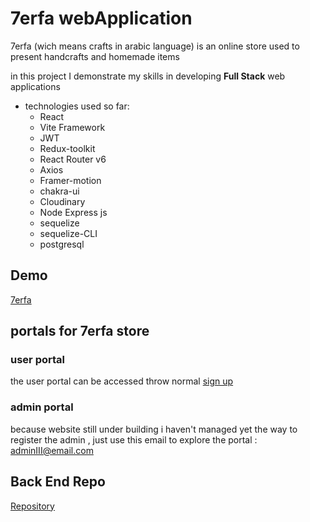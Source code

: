 # 7erfa webApplication

7erfa (wich means crafts in arabic language) is an online store used to present handcrafts and homemade items

in this project I demonstrate my skills in developing **Full Stack** web applications

- technologies used so far:
  - React
  * Vite Framework
  * JWT
  - Redux-toolkit
  - React Router v6
  - Axios
  - Framer-motion
  - chakra-ui
  * Cloudinary
  - Node Express js
  - sequelize
  * sequelize-CLI
  - postgresql

## Demo

[7erfa](https://main--polite-moxie-b61165.netlify.app/waterSpaces)

## portals for 7erfa store

### user portal

the user portal can be accessed throw normal [sign up](https://main--polite-moxie-b61165.netlify.app/signup)

### admin portal

because website still under building i haven't managed yet the way to register the admin
, just use this email to explore the portal : adminIII@email.com

## Back End Repo

[Repository](https://github.com/Hasan-droid/myStoreServer)
